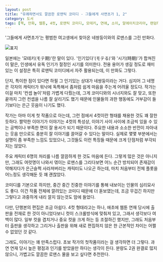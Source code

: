 ```yaml
---
layout: post
title: "유쾌하면서도 깔끔한 로맨틱 코미디 - 그들에게 사면초가 1, 2"
category: 도서
tags: [책, 만화, 웹툰, 4컷, 로맨틱 코미디, 모테키, 연애, 소이, 알에이치코리아, 랜덤하우스, 서평]
---
```


'그들에게 사면초가'는
평범한 여고생에서 찾아온 네쌍둥이와의 로맨스를 그린 만화다.

![표지](https://lh3.googleusercontent.com/jqK7ZzDtavvSx1aVt-IvJPVX4h02oET7GfB9qQGqQ4XTWTbTf_QKVQWkzEPLHti2VN05WyCMct9Hyw)

일본에는 '모테키(モテ期)'란 말이 있다.
'인기있다'(モテる)'와 '시기(時期)'가 합쳐진 이 말은,
인생에서 유독 인기가 절정인 시기를 의미한다.
전용 용어가 생길 정도로 재미있는 이 설정은 특히 로맨틱 코미디에서 자주 활용되는데,
이 만화도 그렇다.

단지, 특이한 점이 있다면 하필 그 인기있는 상대가 네쌍둥이라는 거다.
심지어 그 네명은 각자의 캐릭터가 워낙에 독특해서
좀처럼 쉽게 마음을 주는게 어려울 정도다.
작가는 이걸 마치 '컨셉 놀이'처럼 가볍게 다뤘는데,
그게 코미디와의 시너지와도 잘 맞고,
또한 끝까지 그런 컨셉을 나름 잘 살리기도 했기 때문에
인물들의 과한 행동에도 거부감이 들기보다는 은근 웃음이 나기도 했다.

작가는 아마 이게 첫 작품으로 아는데,
그런 점에서 4컷이란 형태를 채용한 것도 꽤 잘한 듯하다.
짤막한 이야기가 이야기는 4컷의 특성상,
이야기 사이 사이에 조금씩 있을 수 있는 공백이나 부족한 면이 잘 용서가 되기 때문이다.
주요한 내용과 소소한 반전이 자아내는 웃음 만으로도 충분히 잘 이야기를 끌어갈 수 있다는 말이다.
실제로 몇몇 부분에서는 설명이 좀 부족한 느낌도 있었으나,
그것들도 이런 특징들 때문에 크게 단점처럼 부각되지는 않았다.

주요 캐릭터 6명의 처리를 나름 깔끔하게 한 것도 마음에 든다.
그렇게 많은 것은 아니지만,
그래도 여럿명이 나와서 엮이는 로맨스를 그리다보면
어느 순간 방치되어 존재감이 약해지다가 은근슬쩍 사라져버리는 캐릭터도 나오곤 하는데,
마치 처음부터 전체 플롯을 어느정도 생각해둔 듯 꽤 괜찮았다.

코미디를 기본으로 하지만,
중간 중간 진중한 이야기를 통해 내보이는 인물의 심리묘사도 좋다.
이건 작품 전체에 깔려있는 코미디 때문에 더 돋보였는데,
조금 무겁긴 하지만 그렇다고 과중하게 내리 깔지 않는것도 맘에 들었다.

다만, 단행본의 편집은 조금 아쉽다.
4컷 형태라고는 하나,
애초에 웹툰 연재 당시에 출판을 전재로 한 것이 아니었다보니
컷이 스크롤방식에 맞춰져 있고,
그래서 생각보다 여백이 많다.
일부 컷을 겹치거나 중요 컷을 크게 하는 등 조절하긴 했지만,
그래도 처음부터 출판을 생각하고 그리거나
출판을 위해 새로 편집하지 않은 한
근본적인 차이는 어쩔 수 없었던 것 같다.

그래도, 이야기는 꽤 만족스럽다.
초보 작가의 첫작품이라는 걸 생각하면 더 그렇다.
과연 연재 당시 높은 평점과 인기를 받았을만 하다는 생각이 든다.
분량도 2권 완결로 많지 않으니,
가볍고도 깔끔한 로맨스 물을 보고 싶다면 추천한다.
